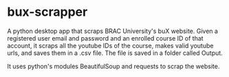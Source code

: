 # bux-scrapper

A python desktop app that scraps BRAC University's buX website.
Given a registered user email and password and an enrolled course ID of that account, it scraps all the youtube IDs of the course, makes valid youtube urls, and saves them in a .csv file. The file is saved in a folder called Output.

It uses python's modules BeautifulSoup and requests to scrap the website.
